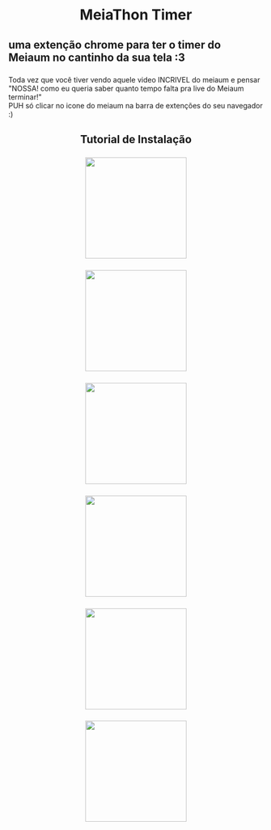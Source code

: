 <h1 align="center">MeiaThon Timer</h1>

###

<h2 align="left">uma extenção chrome para ter o timer do Meiaum no cantinho da sua tela :3</h2>

###

<p align="left">Toda vez que você tiver vendo aquele video INCRIVEL do meiaum e pensar "NOSSA! como eu queria saber quanto tempo falta pra live do Meiaum terminar!"<br>PUH só clicar no icone do meiaum na barra de extenções do seu navegador :)</p>

###

<h2 align="center">Tutorial de Instalação</h2>

###

<div align="center">
  <img height="200" src="https://file.garden/Z4cZPf-j_UhWQnxm/MeiaThon/1.png"  />
</div>

###

<div align="center">
  <img height="200" src="https://file.garden/Z4cZPf-j_UhWQnxm/MeiaThon/2.png"  />
</div>

###

<div align="center">
  <img height="200" src="https://file.garden/Z4cZPf-j_UhWQnxm/MeiaThon/3.png"  />
</div>

###

<div align="center">
  <img height="200" src="https://file.garden/Z4cZPf-j_UhWQnxm/MeiaThon/4.png"  />
</div>

###

<div align="center">
  <img height="200" src="https://file.garden/Z4cZPf-j_UhWQnxm/MeiaThon/5.png"  />
</div>

###

<div align="center">
  <img height="200" src="https://file.garden/Z4cZPf-j_UhWQnxm/MeiaThon/6.png"  />
</div>

###
